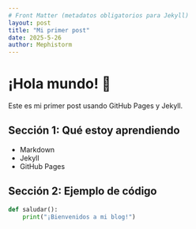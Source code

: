 ```yaml
---
# Front Matter (metadatos obligatorios para Jekyll)
layout: post
title: "Mi primer post"
date: 2025-5-26
author: Mephistorm
---
```


# ¡Hola mundo! 👋

Este es mi primer post usando GitHub Pages y Jekyll.

## Sección 1: Qué estoy aprendiendo
- Markdown
- Jekyll
- GitHub Pages

## Sección 2: Ejemplo de código
```python
def saludar():
    print("¡Bienvenidos a mi blog!")
